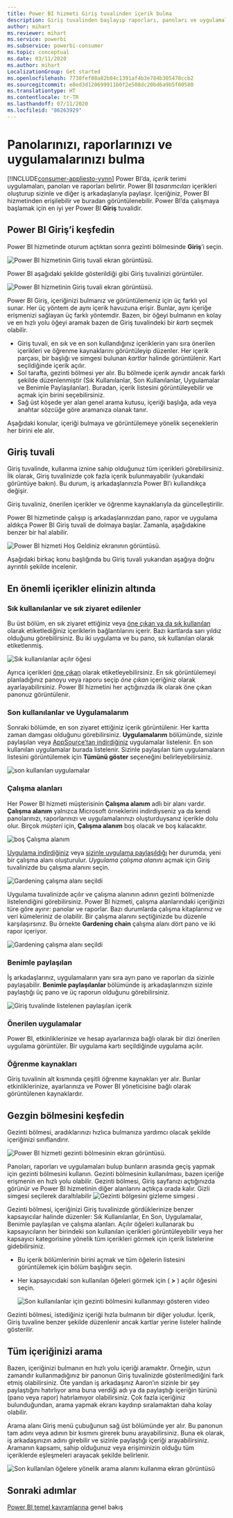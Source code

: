 ```yaml
---
title: Power BI hizmeti Giriş tuvalinden içerik bulma
description: Giriş tuvalinden başlayıp raporları, panoları ve uygulamaları bulun ve açın.
author: mihart
ms.reviewer: mihart
ms.service: powerbi
ms.subservice: powerbi-consumer
ms.topic: conceptual
ms.date: 03/11/2020
ms.author: mihart
LocalizationGroup: Get started
ms.openlocfilehash: 7738fef88a82b84c1391af4b3e784b305478ccb2
ms.sourcegitcommit: e8ed3d120699911b0f2e508dc20bd6a9b5f00580
ms.translationtype: HT
ms.contentlocale: tr-TR
ms.lasthandoff: 07/11/2020
ms.locfileid: "86263929"
---
```

# <a name="find-your-dashboards-reports-and-apps"></a>Panolarınızı, raporlarınızı ve uygulamalarınızı bulma

[!INCLUDE[consumer-appliesto-yynn](../includes/consumer-appliesto-yynn.md)]
Power BI’da, *içerik* terimi uygulamaları, panoları ve raporları belirtir. Power BI *tasarımcıları* içerikleri oluşturup sizinle ve diğer iş arkadaşlarıyla paylaşır. İçeriğiniz, Power BI hizmetinden erişilebilir ve buradan görüntülenebilir. Power BI’da çalışmaya başlamak için en iyi yer Power BI **Giriş** tuvalidir.

## <a name="explore-power-bi-home"></a>Power BI Giriş’i keşfedin
Power BI hizmetinde oturum açtıktan sonra gezinti bölmesinde **Giriş**’i seçin. 

![Power BI hizmetinin Giriş tuvali ekran görüntüsü.](media/end-user-home/power-bi-home-menu.png)


Power BI aşağıdaki şekilde gösterildiği gibi Giriş tuvalinizi görüntüler.
 
![Power BI hizmetinin Giriş tuvali ekran görüntüsü.](media/end-user-home/power-bi-home.png)

Power BI Giriş, içeriğinizi bulmanız ve görüntülemeniz için üç farklı yol sunar. Her üç yöntem de aynı içerik havuzuna erişir. Bunlar, aynı içeriğe erişmenizi sağlayan üç farklı yöntemdir. Bazen, bir öğeyi bulmanın en kolay ve en hızlı yolu öğeyi aramak bazen de Giriş tuvalindeki bir *kartı* seçmek olabilir.

- Giriş tuvali, en sık ve en son kullandığınız içeriklerin yanı sıra önerilen içerikleri ve öğrenme kaynaklarını görüntüleyip düzenler. Her içerik parçası, bir başlığı ve simgesi bulunan *kartlar* halinde görüntülenir. Kart seçildiğinde içerik açılır.
- Sol tarafta, gezinti bölmesi yer alır. Bu bölmede içerik aynıdır ancak farklı şekilde düzenlenmiştir (Sık Kullanılanlar, Son Kullanılanlar, Uygulamalar ve Benimle Paylaşılanlar). Buradan, içerik listesini görüntüleyebilir ve açmak için birini seçebilirsiniz.
- Sağ üst köşede yer alan genel arama kutusu, içeriği başlığa, ada veya anahtar sözcüğe göre aramanıza olanak tanır.

Aşağıdaki konular, içeriği bulmaya ve görüntülemeye yönelik seçeneklerin her birini ele alır.

## <a name="home-canvas"></a>Giriş tuvali
Giriş tuvalinde, kullanma iznine sahip olduğunuz tüm içerikleri görebilirsiniz. İlk olarak, Giriş tuvalinizde çok fazla içerik bulunmayabilir (yukarıdaki görüntüye bakın). Bu durum, iş arkadaşlarınızla Power BI’ı kullandıkça değişir.

Giriş tuvaliniz, önerilen içerikler ve öğrenme kaynaklarıyla da güncelleştirilir. 
 
Power BI hizmetinde çalışıp iş arkadaşlarınızdan pano, rapor ve uygulama aldıkça Power BI Giriş tuvali de dolmaya başlar. Zamanla, aşağıdakine benzer bir hal alabilir.

![Power BI hizmeti Hoş Geldiniz ekranının görüntüsü.](media/end-user-home/power-bi-home-oldest.png)

 
Aşağıdaki birkaç konu başlığında bu Giriş tuvali yukarıdan aşağıya doğru ayrıntılı şekilde incelenir.

## <a name="most-important-content-at-your-fingertips"></a>En önemli içerikler elinizin altında

### <a name="favorites-and-frequents"></a>Sık kullanılanlar ve sık ziyaret edilenler
Bu üst bölüm, en sık ziyaret ettiğiniz veya [öne çıkan ya da sık kullanılan](end-user-favorite.md) olarak etiketlediğiniz içeriklerin bağlantılarını içerir. Bazı kartlarda sarı yıldız olduğunu görebilirsiniz. Bu iki uygulama ve bu pano, sık kullanılan olarak etiketlenmiş. 

![Sık kullanılanlar açılır öğesi](./media/end-user-home/power-bi-favorites-frequents.png)

Ayrıca içerikleri [öne çıkan](end-user-featured.md) olarak etiketleyebilirsiniz. En sık görüntülemeyi planladığınız panoyu veya raporu seçip *öne çıkan* içeriğiniz olarak ayarlayabilirsiniz. Power BI hizmetini her açtığınızda ilk olarak öne çıkan panonuz görüntülenir. 


### <a name="recents-and-my-apps"></a>Son kullanılanlar ve Uygulamalarım
Sonraki bölümde, en son ziyaret ettiğiniz içerik görüntülenir. Her kartta zaman damgası olduğunu görebilirsiniz. **Uygulamalarım** bölümünde, sizinle paylaşılan veya [AppSource’tan indirdiğiniz](end-user-apps.md) uygulamalar listelenir. En son kullanılan uygulamalar burada listelenir. Sizinle paylaşılan tüm uygulamaların listesini görüntülemek için **Tümünü göster** seçeneğini belirleyebilirsiniz.

![son kullanılan uygulamalar](./media/end-user-home/power-bi-recent-apps.png)


### <a name="workspaces"></a>Çalışma alanları
Her Power BI hizmeti müşterisinin **Çalışma alanım** adlı bir alanı vardır. **Çalışma alanım** yalnızca Microsoft örneklerini indirdiyseniz ya da kendi panolarınızı, raporlarınızı ve uygulamalarınızı oluşturduysanız içerikle dolu olur. Birçok *müşteri* için, **Çalışma alanım** boş olacak ve boş kalacaktır.  

![boş Çalışma alanım](./media/end-user-home/power-bi-empty-workspace.png)

[Uygulama indirdiğiniz](end-user-app-marketing.md) veya [sizinle uygulama paylaşıldığı](end-user-apps.md) her durumda, yeni bir çalışma alanı oluşturulur.  *Uygulama çalışma alanını* açmak için Giriş tuvalinizde bu çalışma alanını seçin. 

![Gardening çalışma alanı seçildi](./media/end-user-home/power-bi-workspace-section.png)

Uygulama tuvalinizde açılır ve çalışma alanının adının gezinti bölmenizde listelendiğini görebilirsiniz. Power BI hizmeti, çalışma alanlarındaki içeriğinizi türe göre ayırır: panolar ve raporlar. Bazı durumlarda çalışma kitaplarınız ve veri kümeleriniz de olabilir. Bir çalışma alanını seçtiğinizde bu düzenle karşılaşırsınız. Bu örnekte **Gardening chain** çalışma alanı dört pano ve iki rapor içeriyor.

![Gardening çalışma alanı seçildi](./media/end-user-home/power-bi-search-workspace.png)

### <a name="shared-with-me"></a>Benimle paylaşılan
İş arkadaşlarınız, uygulamaların yanı sıra ayrı pano ve raporları da sizinle paylaşabilir. **Benimle paylaşılanlar** bölümünde iş arkadaşlarınızın sizinle paylaştığı üç pano ve üç raporun olduğunu görebilirsiniz.

![Giriş tuvalinde listelenen paylaşılan içerik](./media/end-user-home/power-bi-shared.png)

### <a name="recommended-apps"></a>Önerilen uygulamalar
Power BI, etkinliklerinize ve hesap ayarlarınıza bağlı olarak bir dizi önerilen uygulama görüntüler. Bir uygulama kartı seçildiğinde uygulama açılır.
 
### <a name="learning-resources"></a>Öğrenme kaynakları
Giriş tuvalinin alt kısmında çeşitli öğrenme kaynakları yer alır. Bunlar etkinliklerinize, ayarlarınıza ve Power BI yöneticisine bağlı olarak görüntülenen kaynaklardır. 
 
## <a name="explore-the-nav-pane"></a>Gezgin bölmesini keşfedin

Gezinti bölmesi, aradıklarınızı hızlıca bulmanıza yardımcı olacak şekilde içeriğinizi sınıflandırır.  

![Power BI hizmeti gezinti bölmesinin ekran görüntüsü.](media/end-user-home/power-bi-nav.png)


Panoları, raporları ve uygulamaları bulup bunların arasında geçiş yapmak için gezinti bölmesini kullanın. Gezinti bölmesinin kullanılması, bazen içeriğe erişmenin en hızlı yolu olabilir. Gezinti bölmesi, Giriş sayfanızı açtığınızda görünür ve Power BI hizmetinin diğer alanlarını açtıkça orada kalır. Gizli simgesi seçilerek daraltılabilir ![Gezinti bölgesini gizleme simgesi](media/end-user-home/power-bi-hide.png) .
  
Gezinti bölmesi, içeriğinizi Giriş tuvalinizde gördüklerinize benzer kapsayıcılar halinde düzenler: Sık Kullanılanlar, En Son, Uygulamalar, Benimle paylaşılan ve çalışma alanları. Açılır öğeleri kullanarak bu kapsayıcıların her birindeki son kullanılan içerikleri görüntüleyebilir veya her kapsayıcı kategorisine yönelik tüm içerikleri görmek için içerik listelerine gidebilirsiniz.
 
- Bu içerik bölümlerinin birini açmak ve tüm öğelerin listesini görüntülemek için bölüm başlığını seçin.
- Her kapsayıcıdaki son kullanılan öğeleri görmek için ( **>** ) açılır öğesini seçin.

    ![Son kullanılanlar için gezinti bölmesini kullanmayı gösteren video](media/end-user-home/power-bi-nav-bar.gif)

 
Gezinti bölmesi, istediğiniz içeriği hızla bulmanın bir diğer yoludur. İçerik, Giriş tuvaline benzer şekilde düzenlenir ancak kartlar yerine listeler halinde gösterilir. 

## <a name="search-all-of-your-content"></a>Tüm içeriğinizi arama
Bazen, içeriğinizi bulmanın en hızlı yolu içeriği aramaktır. Örneğin, uzun zamandır kullanmadığınız bir panonun Giriş tuvalinizde gösterilmediğini fark etmiş olabilirsiniz. Öte yandan iş arkadaşınız Aaron’ın sizinle bir şey paylaştığını hatırlıyor ama buna verdiği adı ya da paylaştığı içeriğin türünü (pano veya rapor) hatırlamıyor olabilirsiniz. Çok fazla içeriğiniz bulunduğundan, arama yapmak ekranı kaydırıp sıralamaktan daha kolay olabilir. 
 
Arama alanı Giriş menü çubuğunun sağ üst bölümünde yer alır. Bu panonun tam adını veya adının bir kısmını girerek bunu arayabilirsiniz. Buna ek olarak, iş arkadaşınızın adını girebilir ve sizinle paylaştığı içeriği arayabilirsiniz. Aramanın kapsamı, sahip olduğunuz veya erişiminizin olduğu tüm içeriklerde eşleşmeleri arayacak şekilde belirlenir.

![Son kullanılan öğelere yönelik arama alanını kullanma ekran görüntüsü](media/end-user-home/power-bi-search-field.png)

## <a name="next-steps"></a>Sonraki adımlar
[Power BI temel kavramlarına](end-user-basic-concepts.md) genel bakış
